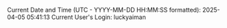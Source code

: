 Current Date and Time (UTC - YYYY-MM-DD HH:MM:SS formatted): 2025-04-05 05:41:13
Current User's Login: luckyaiman
